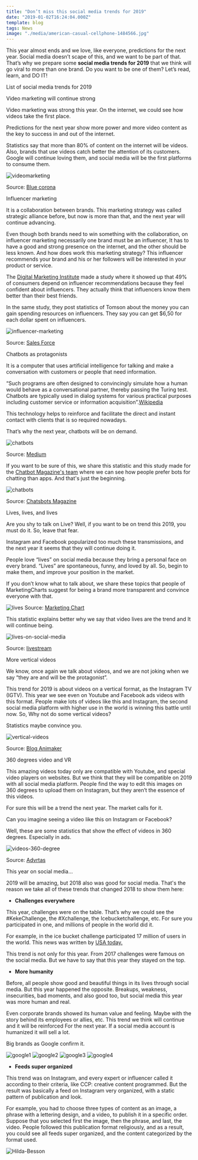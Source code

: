 ```yaml
---
title: "Don’t miss this social media trends for 2019"
date: "2019-01-02T16:24:04.000Z"
template: blog
tags: News
image: "./media/american-casual-cellphone-1484566.jpg"
---
```


This year almost ends and we love, like everyone, predictions for the next year. Social media doesn’t scape of this, and we want to be part of that. That’s why we prepare some **social media trends for 2019** that we think will go viral to more than one brand. Do you want to be one of them? Let’s read, learn, and DO IT!

<title-2>List of social media trends for 2019</title-2>

<title-3>Video marketing will continue strong</title-3>

Video marketing was strong this year. On the internet, we could see how videos take the first place. 

Predictions for the next year show more power and more video content as the key to success in and out of the internet. 

Statistics say that more than 80% of content on the internet will be videos. Also, brands that use videos catch better the attention of its customers. Google will continue loving them, and social media will be the first platforms to consume them.

![videomarketing](./media/video-marketing-stats-2.1-768x399.jpg)

Source: [Blue corona](https://www.bluecorona.com/blog/video-marketing-statistics-must-see/)

<title-3>Influencer marketing</title-3>


It is a collaboration between brands. This marketing strategy was called strategic alliance before, but now is more than that, and the next year will continue advancing.

Even though both brands need to win something with the collaboration, on influencer marketing necessarily one brand must be an influencer, It has to have a good and strong presence on the internet, and the other should be less known. And how does work this marketing strategy? This influencer recommends your brand and his or her followers will be interested in your product or service. 

The [Digital Marketing Institute](https://digitalmarketinginstitute.com/blog/20-influencer-marketing-statistics-that-will-surprise-you) made a study where it showed up that 49% of consumers depend on influencer recommendations because they feel confident about influencers. They actually think that influencers know them better than their best friends. 

In the same study, they post statistics of Tomson about the money you can gain spending resources on influencers. They say you can get $6,50 for each dollar spent on influencers.

![influencer-marketing](./media/influencer-marketing-open-graph.jpg)

Source: [Sales Force](https://www.salesforce.com/ca/blog/2017/03/2017-state-of-influencer-marketing)

<title-3>Chatbots as protagonists</title-3>

It is a computer that uses artificial intelligence for talking and make a conversation with customers or people that need information. 

“Such programs are often designed to convincingly simulate how a human would behave as a conversational partner, thereby passing the Turing test. Chatbots are typically used in dialog systems for various practical purposes including customer service or information acquisition”.[Wikipedia](https://en.m.wikipedia.org/wiki/Chatbot)

This technology helps to reinforce and facilitate the direct and instant contact with clients that is so required nowadays. 

That’s why the next year, chatbots will be on demand.

![chatbots](./media/1_BWZp1CB1u7QE1CAr6eewrA.jpeg)

Source: [Medium](https://medium.com/botsupply/chatbot-101-everything-you-ever-wanted-to-know-about-chatbots-478c0b825dd0)

If you want to be sure of this, we share this statistic and this study made for the [Chatbot Magazine's team](https://chatbotsmagazine.com/chatbot-report-2018-global-trends-and-analysis-4d8bbe4d924b) where we can see how people prefer bots for chatting than apps. And that's just the beginning.

![chatbots](./media/0_9W95LgPh_6we4qNP.png)

Source: [Chatsbots Magazine](https://chatbotsmagazine.com/chatbot-report-2018-global-trends-and-analysis-4d8bbe4d924b)

<title-3>Lives, lives, and lives</title-3>

Are you shy to talk on Live? Well, if you want to be on trend this 2019, you must do it. So, leave that fear. 

Instagram and Facebook popularized too much these transmissions, and the next year it seems that they will continue doing it. 

People love “lives” on social media because they bring a personal face on every brand. “Lives” are spontaneous, funny, and loved by all. So, begin to make them, and improve your position in the market. 

If you don’t know what to talk about, we share these topics that people of MarketingCharts suggest for being a brand more transparent and convince everyone with that.

![lives](./media/Sprout-Topics-Demonstrating-Brand-Transparency-on-Social-Aug2018.png)
Source: [Marketing Chart](https://www.marketingcharts.com)

This statistic explains better why we say that video lives are the trend and It will continue being.

![lives-on-social-media](./media/Screen-Shot-2017-03-06-at-10.16.26-AM.png)

Source: [livestream](https://livestream.com/blog/live-video-statistics-livestream)

<title-3>More vertical videos</title3>

We know, once again we talk about videos, and we are not joking when we say “they are and will be the protagonist”. 

This trend for 2019 is about videos on a vertical format, as the Instagram TV (IGTV). This year we see even on Youtube and Facebook ads videos with this format. People make lots of videos like this and Instagram, the second social media platform with higher use in the world is winning this battle until now. So, Why not do some vertical videos?

Statistics maybe convince you.

![vertical-videos](./media/Case-Study-1170x500.jpg)

Source: [Blog Animaker](https://blog.animaker.com/vertical-video-facebook-ads-case-study/)

<title-3>360 degrees video and VR</title-3>

This amazing videos today only are compatible with Youtube, and special video players on websites. But we think that they will be compatible on 2019 with all social media platform. People find the way to edit this images on 360 degrees to upload them on Instagram, but they aren’t the essence of this videos. 

For sure this will be a trend the next year. The market calls for it.

<youtube-video id="rG4jSz_2HDY"></youtube-video>

Can you imagine seeing a video like this on Instagram or Facebook?

Well, these are some statistics that show the effect of videos in 360 degrees. Especially in ads.

![videos-360-degree](./media/360-video-advertising-stats-part-1.png)

Source: [Advrtas](https://advrtas.com/360-video-ads-better/)


<title-2>This year on social media…</title-2>

2019 will be amazing, but 2018 also was good for social media. That's the reason we take all of these trends that changed 2018 to show them here:

* **Challenges everywhere**

This year, challenges were on the table. That’s why we could see the #KekeChallenge, the #Xchallenge, the Icebucketchallenge, etc. For sure you participated in one, and millions of people in the world did it. 

For example, in the ice bucket challenge participated 17 million of users in the world. This news was written by [USA today.](https://www.google.com/amp/s/amp.usatoday.com/amp/448006001)

This trend is not only for this year. From 2017 challenges were famous on the social media. But we have to say that this year they stayed on the top.

* **More humanity**

Before, all people show good and beautiful things in its lives through social media. But this year happened the opposite. Breakups, weakness, insecurities, bad moments, and also good too, but social media this year was more human and real. 

Even corporate brands showed its human value and feeling. Maybe with the story behind its employees or allies, etc. This trend we think will continue and it will be reinforced
For the next year. If a social media account is humanized it will sell a lot. 

Big brands as Google confirm it.

![google1](./media/IMG_20190102_181017_407.jpg)
![google2](./media/IMG_20190102_181103_580.JPG)
![google3](./media/IMG_20190102_181130_471.JPG)
![google4](./media/IMG_20190102_181152_422.JPG)

* **Feeds super organized**

This trend was on Instagram, and every expert or influencer called it according to their criteria, like CCP: creative content programmed. But the result was basically a feed on Instagram very organized, with a static pattern of publication and look. 

For example, you had to choose three types of content as an image, a phrase with a lettering design, and a video, to publish it in a specific order. Suppose that you selected first the image, then the phrase, and last, the video. People followed this publication format religiously, and as a result, you could see all feeds super organized, and the content categorized by the format used.

![Hilda-Besson](IMG_20181227_145548_171.JPG)













